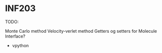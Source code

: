 # INF203

TODO:

Monte Carlo method
Velocity-verlet method
Getters og setters for Molecule
Interface?

- vpython
